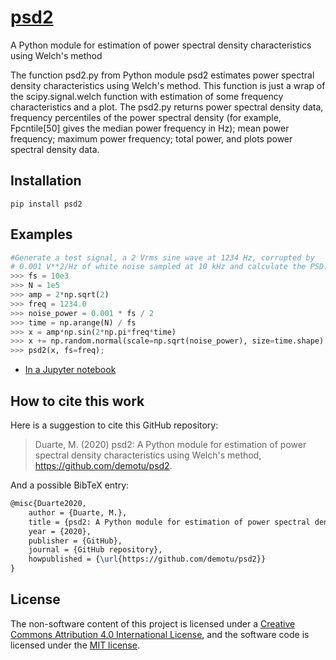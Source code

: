 # [psd2](https://pypi.org/project/psd2/)

A Python module for estimation of power spectral density characteristics using Welch's method

The function psd2.py from Python module psd2 estimates power spectral density characteristics using Welch's method. This function is just a wrap of the scipy.signal.welch function with estimation of some frequency characteristics and a plot.
The psd2.py returns power spectral density data, frequency percentiles of the power spectral density (for example, Fpcntile[50] gives the median power frequency in Hz); mean power frequency; maximum power frequency; total power, and plots power spectral density data.

Installation
------------
```
pip install psd2
```

Examples
--------
```python
#Generate a test signal, a 2 Vrms sine wave at 1234 Hz, corrupted by
# 0.001 V**2/Hz of white noise sampled at 10 kHz and calculate the PSD:
>>> fs = 10e3
>>> N = 1e5
>>> amp = 2*np.sqrt(2)
>>> freq = 1234.0
>>> noise_power = 0.001 * fs / 2
>>> time = np.arange(N) / fs
>>> x = amp*np.sin(2*np.pi*freq*time)
>>> x += np.random.normal(scale=np.sqrt(noise_power), size=time.shape)
>>> psd2(x, fs=freq);
```
 * [In a Jupyter notebook](https://github.com/demotu/psd2/blob/master/docs/psd2.ipynb)

How to cite this work
---------------------
Here is a suggestion to cite this GitHub repository:

> Duarte, M. (2020) psd2: A Python module for estimation of power spectral density characteristics using Welch's method, https://github.com/demotu/psd2.

And a possible BibTeX entry:

```tex
@misc{Duarte2020,  
    author = {Duarte, M.},
    title = {psd2: A Python module for estimation of power spectral density characteristics using Welch's method},  
    year = {2020},  
    publisher = {GitHub},  
    journal = {GitHub repository},  
    howpublished = {\url{https://github.com/demotu/psd2}}  
}
```

License
-------
The non-software content of this project is licensed under a [Creative Commons Attribution 4.0 International License](http://creativecommons.org/licenses/by/4.0/), and the software code is licensed under the [MIT license](https://opensource.org/licenses/mit-license.php).
